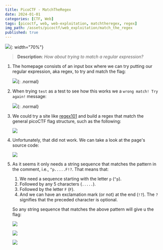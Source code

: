 ```yaml
---
title: PicoCTF - MatchTheRegex
date: 2024-01-01
categories: [CTF, Web]
tags: [picoctf, web, web-exploitation, matchtheregex, regex]
img_path: /assets/picoctf/web_exploitation/match_the_regex
published: true
---
```


![](room_banner.png){: width="70%"}

> **Description**: _How about trying to match a regular expression?_

1. The homepage consists of an input box where we can try putting our regular expression, aka regex, to try and match the flag:

    ![](home.png){: .normal}

2. When trying `test` as a test to see how this works we a `wrong match! Try again!` message:

    ![](home_test.png){: .normal}

3. We could try a site like [regex101](https://regex101.com/) and build a regex that match the general picoCTF flag structure, such as the following:

    ![](regex_101.png)

4. Unfortunately, that did not work. We can take a look at the page's source code:

    ![](source_code.png)

5. As it seems it only needs a string sequence that matches the pattern in the comment, i.e., `^p.....F!?`. That means that:
    1. We need a sequence starting with the letter `p` (`^p`).
    2. Followed by any 5 characters (`.....`).
    3. Followed by the letter `F` (`F`).
    4. And we can have an exclamation mark (or not) at the end (`!?`). The `?` signifies that the preceded character is optional.

    So any string sequence that matches the above pattern will give u the flag:

    ![](flag.png)

    ![](flag1.png)

    ![](flag2.png)